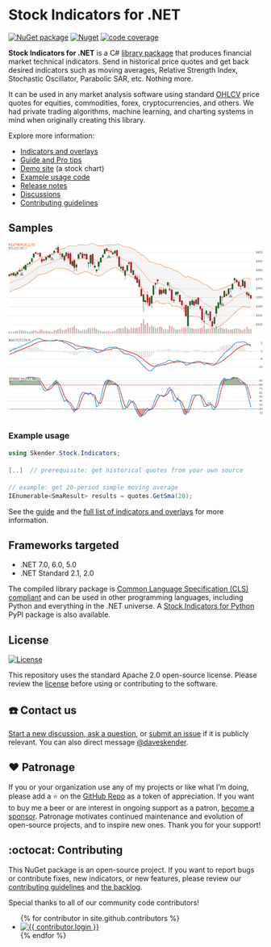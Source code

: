 # Stock Indicators for .NET

[![NuGet package](https://img.shields.io/nuget/v/skender.stock.indicators?color=blue&logo=NuGet&label=NuGet%20Package)](https://www.nuget.org/packages/Skender.Stock.Indicators)
[![Nuget](https://img.shields.io/nuget/dt/skender.stock.indicators?logo=NuGet&label=Downloads)](https://www.nuget.org/packages/Skender.Stock.Indicators)
[![code coverage](https://img.shields.io/azure-devops/coverage/skender/stock.indicators/21/main?logo=AzureDevOps&label=Code%20Coverage)](https://dev.azure.com/skender/Stock.Indicators/_build/latest?definitionId=21&branchName=main&view=codecoverage-tab)

**Stock Indicators for .NET** is a C# [library package](https://www.nuget.org/packages/Skender.Stock.Indicators) that produces financial market technical indicators.  Send in historical price quotes and get back desired indicators such as moving averages, Relative Strength Index, Stochastic Oscillator, Parabolic SAR, etc.  Nothing more.

It can be used in any market analysis software using standard [OHLCV]({{site.baseurl}}/guide/#historical-quotes) price quotes for equities, commodities, forex, cryptocurrencies, and others.  We had private trading algorithms, machine learning, and charting systems in mind when originally creating this library.

Explore more information:

- [Indicators and overlays]({{site.baseurl}}/indicators/#content)
- [Guide and Pro tips]({{site.baseurl}}/guide/#content)
- [Demo site](https://stock-charts.azurewebsites.net) (a stock chart)
- [Example usage code]({{site.baseurl}}/examples/#content)
- [Release notes]({{site.github.repository_url}}/releases)
- [Discussions]({{site.github.repository_url}}/discussions)
- [Contributing guidelines]({{site.github.repository_url}}/blob/main/docs/contributing.md#readme)

## Samples

![image](examples.png)

### Example usage

```csharp
using Skender.Stock.Indicators;

[..]  // prerequisite: get historical quotes from your own source

// example: get 20-period simple moving average
IEnumerable<SmaResult> results = quotes.GetSma(20);
```

See the [guide]({{site.baseurl}}/guide/#content) and the [full list of indicators and overlays]({{site.baseurl}}/indicators/#content) for more information.

## Frameworks targeted

- .NET 7.0, 6.0, 5.0
- .NET Standard 2.1, 2.0

The compiled library package is [Common Language Specification (CLS) compliant](https://docs.microsoft.com/en-us/dotnet/standard/common-type-system) and can be used in other programming languages, including Python and everything in the .NET universe. A [Stock Indicators for Python](https://daveskender.github.io/Stock.Indicators.Python/) PyPI package is also available.

## License

[![License](https://img.shields.io/badge/License-Apache%202.0-blue.svg)](https://opensource.org/licenses/Apache-2.0)

This repository uses the standard Apache 2.0 open-source license.  Please review the [license](https://opensource.org/licenses/Apache-2.0) before using or contributing to the software.

## :phone: Contact us

[Start a new discussion, ask a question]({{site.github.repository_url}}/discussions), or [submit an issue]({{site.github.repository_url}}/issues) if it is publicly relevant.  You can also direct message [@daveskender](https://twitter.com/messages/compose?recipient_id=27475431).

## :heart: Patronage

If you or your organization use any of my projects or like what I’m doing, please add a :star: on the [GitHub Repo]({{site.github.repository_url}}) as a token of appreciation.
If you want to buy me a beer or are interest in ongoing support as a patron, [become a sponsor](https://github.com/sponsors/DaveSkender).
Patronage motivates continued maintenance and evolution of open-source projects, and to inspire new ones.
Thank you for your support!

## :octocat: Contributing

This NuGet package is an open-source project.  If you want to report bugs or contribute fixes, new indicators, or new features, please review our [contributing guidelines]({{site.github.repository_url}}/blob/main/docs/contributing.md#readme) and [the backlog](https://github.com/users/DaveSkender/projects/1).

Special thanks to all of our community code contributors!

<ul class="list-style-none">
{% for contributor in site.github.contributors %}
  <li class="d-inline-block">
     <a href="{{ contributor.html_url }}"><img src="{{ contributor.avatar_url }}" width="75" height="75" class="circle" alt="{{ contributor.login }}" /></a>
  </li>
{% endfor %}
</ul>
